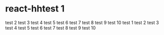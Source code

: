 # react-hhtest 1 
test 2 
test 3 
test 4 
test 5 
test 6 
test 7 
test 8 
test 9 
test 10 
test 1 
test 2 
test 3 
test 4 
test 5 
test 6 
test 7 
test 8 
test 9 
test 10 
